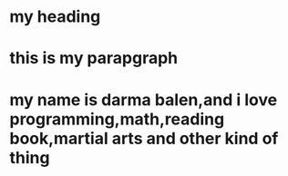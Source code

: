 # my heading

# this is my parapgraph

# my name is darma balen,and i love programming,math,reading book,martial arts and other kind of thing
